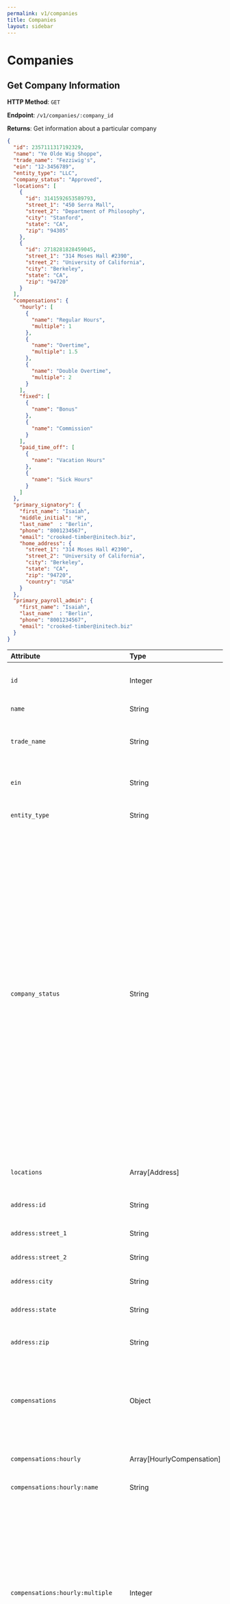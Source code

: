 ```yaml
---
permalink: v1/companies
title: Companies
layout: sidebar
---
```


# Companies

## Get Company Information

**HTTP Method**: `GET`

**Endpoint**: `/v1/companies/:company_id`

**Returns**: Get information about a particular company

```json
{
  "id": 2357111317192329,
  "name": "Ye Olde Wig Shoppe",
  "trade_name": "Fezziwig's",
  "ein": "12-3456789",
  "entity_type": "LLC",
  "company_status": "Approved",
  "locations": [
    {
      "id": 3141592653589793,
      "street_1": "450 Serra Mall",
      "street_2": "Department of Philosophy",
      "city": "Stanford",
      "state": "CA",
      "zip": "94305"
    },
    {
      "id": 2718281828459045,
      "street_1": "314 Moses Hall #2390",
      "street_2": "University of California",
      "city": "Berkeley",
      "state": "CA",
      "zip": "94720"
    }
  ],
  "compensations": {
    "hourly": [
      {
        "name": "Regular Hours",
        "multiple": 1
      },
      {
        "name": "Overtime",
        "multiple": 1.5
      },
      {
        "name": "Double Overtime",
        "multiple": 2
      }
    ],
    "fixed": [
      {
        "name": "Bonus"
      },
      {
        "name": "Commission"
      }
    ],
    "paid_time_off": [
      {
        "name": "Vacation Hours"
      },
      {
        "name": "Sick Hours"
      }
    ]
  },
  "primary_signatory": {
    "first_name": "Isaiah",
    "middle_initial": "H",
    "last_name"  : "Berlin",
    "phone": "8001234567",
    "email": "crooked-timber@initech.biz",
    "home_address": {
      "street_1": "314 Moses Hall #2390",
      "street_2": "University of California",
      "city": "Berkeley",
      "state": "CA",
      "zip": "94720",
      "country": "USA"
    }
  },
  "primary_payroll_admin": {
    "first_name": "Isaiah",
    "last_name"  : "Berlin",
    "phone": "8001234567",
    "email": "crooked-timber@initech.biz"
  }
}
```

| Attribute                          | Type                           | Description
| :----------                        |:-------------                  |:-------------
| `id`                               | Integer                        | The unique identifier of this company in the Gusto system.
| `name`                             | String                         | The name of this company.
| `trade_name`                       | String                         | The trade name of this company. This is an optional field.
| `ein`                              | String                         | The employer identification number for this company.
| `entity_type`                      | String                         | The type of the company (e.g. "LLC").
| `company_status`                   | String                         | The status of the company, one of: "Approved", "Not Approved", "Suspended".<br/><br/>"Approved": The company is approved to run payroll with Gusto.<br/><br/>"Not Approved": The company is not approved to run payroll with Gusto. In order to run payroll, the company must contact Gusto support.<br/><br/>"Suspended": The company's Gusto account is suspended and they cannot currently run payroll. In order to unsuspend their account, the company must contact Gusto support.
| `locations`                        | Array[Address]                 | The locations for the company.
| `address:id`                       | String                         | The identifier of this location in the Gusto system.
| `address:street_1`                 | String                         | The first street of the address.
| `address:street_2`                 | String                         | The second street of the address.
| `address:city`                     | String                         | The city of the address.
| `address:state`                    | String                         | The two letter state abbreviation of the address.
| `address:zip`                      | String                         | The five digit zipcode of the address.
| `compensations`                    | Object                         | An object containing all available company-wide compensations. The above compensations are the default, built-in compensations.
| `compensations:hourly`             | Array[HourlyCompensation]      | An array of available hourly compensations.
| `compensations:hourly:name`        | String                         | The name of the hourly compensation.
| `compensations:hourly:multiple`    | Integer                        | The amount multiplied by the base rate of a given job to calculate total compensation per hour worked. For example, if an employee at this company makes $17.00/hour and works 10 hours of Overtime (which has a multiple of 1.5), they would expect to receive $150.
| `compensations:fixed`              | Array[FixedCompensation]       | An array of available fixed compensations.
| `compensations:fixed:name`         | String                         | The name of the fixed compensation.  
| `compensations:paid_time_off`      | Array[PaidTimeOffCompensation] | An array of available types of paid time off.
| `compensations:paid_time_off:name` | String                         | The name of the time off.
| `primary_signatory`                | Object                         | An object representing the primary signatory of the company.  
| `primary_signatory:first_name`     | String                         | The primary signatory's first name.
| `primary_signatory:middle_initial` | String                         | The primary signatory's middle initial.
| `primary_signatory:last_name`      | String                         | The primary signatory's last name.
| `primary_signatory:phone`          | String                         | The primary signatory's phone number.
| `primary_signatory:email`          | String                         | The primary signatory's email.
| `primary_signatory:home_address`   | String                         | The primary signatory's home address.
| `primary_payroll_admin`            | Object                         | An object representing the primary payroll administrator of the company.
| `primary_payroll_admin:first_name` | String                         | The primary payroll admin's first name.
| `primary_payroll_admin:last_name`  | String                         | The primary payroll admin's last name.
| `primary_payroll_admin:phone`      | String                         | The primary payroll admin's phone number.
| `primary_payroll_admin:email`      | String                         | The primary payroll admin's email.
